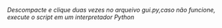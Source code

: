 _Descompacte e clique duas vezes no arqueivo gui.py,caso não funcione, execute o script em um interpretador Python_
